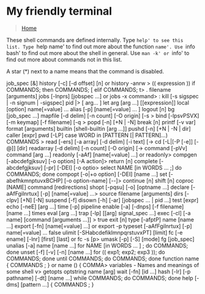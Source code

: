 # My friendly terminal

> [Home](./index.md)

These shell commands are defined internally. Type `help' to see this list. Type `help name' to find out more about the function `name'. Use `info bash' to find out more about the shell in general.
Use `man -k' or `info' to find out more about commands not in this list.

A star (\*) next to a name means that the command is disabled.

job_spec [&] history [-c] [-d offset] [n] or history -anrw >
(( expression )) if COMMANDS; then COMMANDS; [ elif COMMANDS; t>
. filename [arguments] jobs [-lnprs] [jobspec ...] or jobs -x command>
: kill [-s sigspec | -n signum | -sigspec] pid |>
[ arg... ] let arg [arg ...]
[[expression]] local [option] name[=value] ...
alias [-p] [name[=value] ... ] logout [n]
bg [job_spec ...] mapfile [-d delim] [-n count] [-O origin] [-s >
bind [-lpsvPSVX] [-m keymap] [-f filename] [-q > popd [-n] [+N | -N]
break [n] printf [-v var] format [arguments]
builtin [shell-builtin [arg ...]] pushd [-n] [+N | -N | dir]
caller [expr] pwd [-LP]
case WORD in [PATTERN [| PATTERN]...) COMMANDS > read [-ers] [-a array] [-d delim] [-i text] [->
cd [-L|[-P [-e]] [-@]] [dir] readarray [-d delim] [-n count] [-O origin] [->
command [-pVv] command [arg ...] readonly [-aAf] [name[=value] ...] or readonly>
compgen [-abcdefgjksuv] [-o option] [-A action]> return [n]
complete [-abcdefgjksuv] [-pr] [-DEI] [-o optio> select NAME [in WORDS ... ;] do COMMANDS; done
compopt [-o|+o option] [-DEI] [name ...] set [-abefhkmnptuvxBCHP] [-o option-name] [--]>
continue [n] shift [n]
coproc [NAME] command [redirections] shopt [-pqsu] [-o] [optname ...]
declare [-aAfFgilnrtux] [-p] [name[=value] ...> source filename [arguments]
dirs [-clpv] [+N] [-N] suspend [-f]
disown [-h] [-ar] [jobspec ... | pid ...] test [expr]
echo [-neE] [arg ...] time [-p] pipeline
enable [-a] [-dnps] [-f filename] [name ...] times
eval [arg ...] trap [-lp] [[arg] signal_spec ...]
 exec [-cl] [-a name] [command [arguments ...]] > true
exit [n] type [-afptP] name [name ...]
export [-fn] [name[=value] ...] or export -p typeset [-aAfFgilnrtux] [-p] name[=value] ...
false ulimit [-SHabcdefiklmnpqrstuvxPT] [limit]
fc [-e ename] [-lnr] [first] [last] or fc -s [p> umask [-p] [-S] [mode]
fg [job_spec] unalias [-a] name [name ...]
for NAME [in WORDS ... ] ; do COMMANDS; done unset [-f] [-v] [-n] [name ...]
for (( exp1; exp2; exp3 )); do COMMANDS; done until COMMANDS; do COMMANDS; done
function name { COMMANDS ; } or name () { COMMA> variables - Names and meanings of some shell v>
getopts optstring name [arg] wait [-fn] [id ...]
hash [-lr] [-p pathname] [-dt] [name ...] while COMMANDS; do COMMANDS; done
help [-dms] [pattern ...] { COMMANDS ; }
